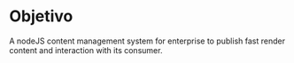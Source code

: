 # Objetivo
A nodeJS content management system for enterprise to publish fast render content and interaction with its consumer.
